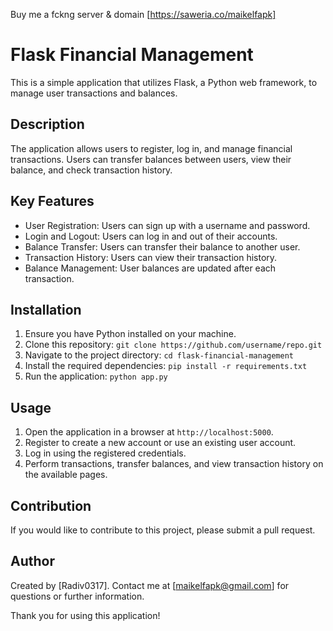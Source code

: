 Buy me a fckng server & domain [https://saweria.co/maikelfapk]
# Flask Financial Management

This is a simple application that utilizes Flask, a Python web framework, to manage user transactions and balances.

## Description

The application allows users to register, log in, and manage financial transactions. Users can transfer balances between users, view their balance, and check transaction history.

## Key Features

- User Registration: Users can sign up with a username and password.
- Login and Logout: Users can log in and out of their accounts.
- Balance Transfer: Users can transfer their balance to another user.
- Transaction History: Users can view their transaction history.
- Balance Management: User balances are updated after each transaction.

## Installation

1. Ensure you have Python installed on your machine.
2. Clone this repository: `git clone https://github.com/username/repo.git`
3. Navigate to the project directory: `cd flask-financial-management`
4. Install the required dependencies: `pip install -r requirements.txt`
5. Run the application: `python app.py`

## Usage

1. Open the application in a browser at `http://localhost:5000`.
2. Register to create a new account or use an existing user account.
3. Log in using the registered credentials.
4. Perform transactions, transfer balances, and view transaction history on the available pages.

## Contribution

If you would like to contribute to this project, please submit a pull request.


## Author

Created by [Radiv0317]. Contact me at [maikelfapk@gmail.com] for questions or further information.

Thank you for using this application!
